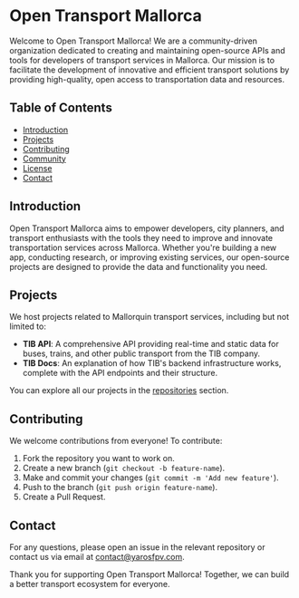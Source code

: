# Open Transport Mallorca

Welcome to Open Transport Mallorca! We are a community-driven organization dedicated to creating and maintaining open-source APIs and tools for developers of transport services in Mallorca. Our mission is to facilitate the development of innovative and efficient transport solutions by providing high-quality, open access to transportation data and resources.

## Table of Contents

- [Introduction](#introduction)
- [Projects](#projects)
- [Contributing](#contributing)
- [Community](#community)
- [License](#license)
- [Contact](#contact)

## Introduction

Open Transport Mallorca aims to empower developers, city planners, and transport enthusiasts with the tools they need to improve and innovate transportation services across Mallorca. Whether you're building a new app, conducting research, or improving existing services, our open-source projects are designed to provide the data and functionality you need.

## Projects

We host projects related to Mallorquin transport services, including but not limited to:

- **TIB API**: A comprehensive API providing real-time and static data for buses, trains, and other public transport from the TIB company.
- **TIB Docs**: An explanation of how TIB's backend infrastructure works, complete with the API endpoints and their structure.

You can explore all our projects in the [repositories](https://github.com/orgs/open-transport-mallorca/repositories) section.

## Contributing

We welcome contributions from everyone! To contribute:

1. Fork the repository you want to work on.
2. Create a new branch (`git checkout -b feature-name`).
3. Make and commit your changes (`git commit -m 'Add new feature'`).
4. Push to the branch (`git push origin feature-name`).
5. Create a Pull Request.

## Contact

For any questions, please open an issue in the relevant repository or contact us via email at [contact@yarosfpv.com](mailto:contact@yarosfpv.com).

Thank you for supporting Open Transport Mallorca! Together, we can build a better transport ecosystem for everyone.
